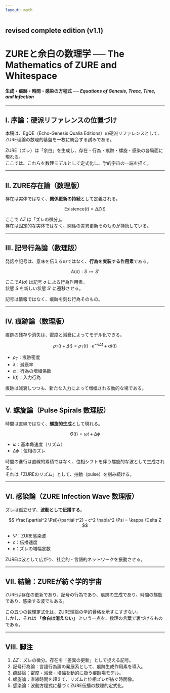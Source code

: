 ```yaml
---
layout: math
---
```

## revised complete edition (v1.1)
# **ZUREと余白の数理学 ── The Mathematics of ZURE and Whitespace**  
#### 生成・痕跡・時間・感染の方程式  ── _Equations of Genesis, Trace, Time, and Infection_

---

## Ⅰ. 序論：硬派リファレンスの位置づけ  

本稿は、EgQE（Echo-Genesis Qualia Editions）の硬派リファレンスとして、ZURE理論の数理的基盤を一枚に統合する試みである。  

ZURE（ズレ）は「余白」を生成し、存在・行為・痕跡・螺旋・感染の各局面に現れる。  
ここでは、これらを数理モデルとして定式化し、学的宇宙の一端を描く。  

---

## Ⅱ. ZURE存在論（数理版）  

存在は実体ではなく、**関係更新の持続**として定義される。  

$$
\text{Existence}(t) = \Delta Z(t)
$$

ここで $\Delta Z$ は「ズレの微分」。  
存在は固定的な実体ではなく、関係の差異更新そのものが持続している。  

---

## Ⅲ. 記号行為論（数理版）  

発話や記号は、意味を伝えるのではなく、**行為を実装する作用素**である。  

$$
A(\sigma): S \;\;\mapsto\;\; S'
$$

ここで$A(\sigma)$ は記号 $\sigma$ による行為作用素。  
状態 $S$ を新しい状態 $S'$ に遷移させる。  

記号は情報ではなく、痕跡を刻む行為そのもの。  

---

## Ⅳ. 痕跡論（数理版）  

痕跡の残存や消失は、密度と減衰によってモデル化できる。  

$$
\rho_T(t+\Delta t) = \rho_T(t) \cdot e^{-\lambda \Delta t} + \alpha I(t)
$$

- $\rho_T$：痕跡密度  
- $\lambda$：減衰率  
- $\alpha$：行為の増幅係数  
- $I(t)$：入力行為  

痕跡は減衰しつつも、新たな入力によって増幅される動的な場である。  

---

## Ⅴ. 螺旋論（Pulse Spirals 数理版）  

時間は直線ではなく、**螺旋的生成**として現れる。  

$$
\Theta(t) = \omega t + \Delta \phi
$$

- $\omega$：基本角速度（リズム）  
- $\Delta \phi$：位相のズレ  

時間の進行は直線的累積ではなく、位相シフトを伴う螺旋的な波として生成される。  
それは「ZUREのリズム」として、拍動（pulse）を刻み続ける。  

---

## Ⅵ. 感染論（ZURE Infection Wave 数理版）  

ズレは孤立せず、**波動として伝播する**。  

$$
\frac{\partial^2 \Psi}{\partial t^2} - c^2 \nabla^2 \Psi = \kappa \Delta Z
$$

- $\Psi$：ZURE感染波  
- $c$：伝播速度  
- $\kappa$：ズレの増幅定数  

ZUREは波として広がり、社会的・言語的ネットワークを振動させる。  

---

## Ⅶ. 結論：ZUREが紡ぐ学的宇宙  

ZUREは存在の更新であり、記号の行為であり、痕跡の生成であり、時間の螺旋であり、感染する波でもある。  

この五つの数理定式化は、ZURE理論の学的骨格を示すにすぎない。  
しかし、それは **「余白は消えない」** という一点を、数理の言葉で裏づけるものである。  

---

## Ⅷ. 脚注  

1. $ΔZ$：ズレの微分。存在を「差異の更新」として捉える記号。  
2. 記号行為論：言語行為論の発展系として、痕跡生成作用素を導入。  
3. 痕跡論：密度・減衰・増幅を動的に扱う痕跡場モデル。  
4. 螺旋論：直線時間を超えて、リズムと位相ズレが紡ぐ時間像。  
5. 感染論：波動方程式に基づくZURE伝播の数理的定式化。  
